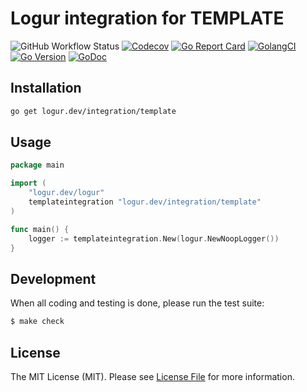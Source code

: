 # Logur integration for TEMPLATE

![GitHub Workflow Status](https://img.shields.io/github/workflow/status/logur/integration-template/CI?style=flat-square)
[![Codecov](https://img.shields.io/codecov/c/github/logur/integration-template?style=flat-square)](https://codecov.io/gh/logur/integration-template)
[![Go Report Card](https://goreportcard.com/badge/logur.dev/integration/template?style=flat-square)](https://goreportcard.com/report/logur.dev/integration/template)
[![GolangCI](https://golangci.com/badges/github.com/logur/integration-template.svg)](https://golangci.com/r/github.com/logur/integration-template)
[![Go Version](https://img.shields.io/badge/go%20version-%3E=1.11-61CFDD.svg?style=flat-square)](https://github.com/logur/integration-template)
[![GoDoc](http://img.shields.io/badge/godoc-reference-5272B4.svg?style=flat-square)](https://godoc.org/logur.dev/integration/template)


## Installation

```bash
go get logur.dev/integration/template
```


## Usage

```go
package main

import (
	"logur.dev/logur"
	templateintegration "logur.dev/integration/template"
)

func main() {
	logger := templateintegration.New(logur.NewNoopLogger())
}
```


## Development

When all coding and testing is done, please run the test suite:

```bash
$ make check
```


## License

The MIT License (MIT). Please see [License File](LICENSE) for more information.
